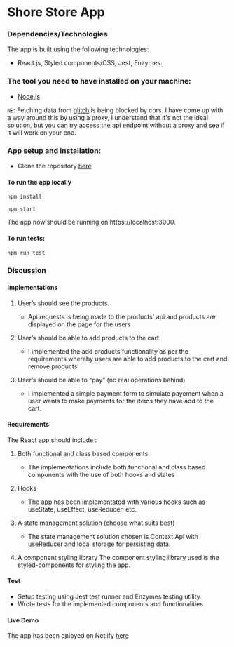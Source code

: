 # Shore Store App

### Dependencies/Technologies
The app is built using the following technologies:

- React.js, Styled components/CSS, Jest, Enzymes.

### The tool you need to have installed on your machine:
- [Node.js](https://nodejs.org/en/download/)

`NB`: Fetching data from [glitch](https://store-api.glitch.me/api/products) is being blocked by cors. I have come up with a way around this by using a proxy, I understand that it's not the ideal solution, but you can try access the api endpoint without a proxy and see if it will work on your end.

### App setup and installation:
- Clone the repository [here](https://github.com/hariclerry/shoe-store-app) 

#### To run the app locally

```
npm install
```

```
npm start
```

The app now should be running on https://localhost:3000. 

#### To run tests:

```
npm run test
```

### Discussion

#### Implementations
1. User’s should see the products.
    - Api requests is being made to the products' api and products are displayed on the page for the users

2. User’s should be able to add products to the cart.
   - I implemented the add products functionality as per the requirements whereby users are able to add products to the cart and remove products.
3. User’s should be able to “pay” (no real operations behind)
   - I implemented a simple payment form to simulate payement when a user wants to make payments for the items they have add to the cart.

#### Requirements

The React app should include :
1. Both functional and class based components
    - The implementations include both functional and class based components with the use of both hooks and states
2. Hooks
    - The app has been implementated with various hooks such as useState, useEffect, useReducer, etc.
3. A state management solution (choose what suits best)
    - The state management solution chosen is Context Api with useReducer and local storage for persisting data.
   
4. A component styling library
   The component styling library used is the styled-components for styling the app.

#### Test
 - Setup testing using Jest test runner and Enzymes testing utility
 - Wrote tests for the implemented components and functionalities

#### Live Demo
The app has been dployed on Netlify [here](https://jovial-benz-909d74.netlify.app/)
